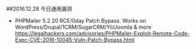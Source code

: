 ##2016.12.28 今日通用漏洞

- PHPMailer 5.2.20 RCE/0day Patch Bypass. Works on WordPress/Drupal/1CRM/SugarCRM/Yii/Joomla & more https://legalhackers.com/advisories/PHPMailer-Exploit-Remote-Code-Exec-CVE-2016-10045-Vuln-Patch-Bypass.html

